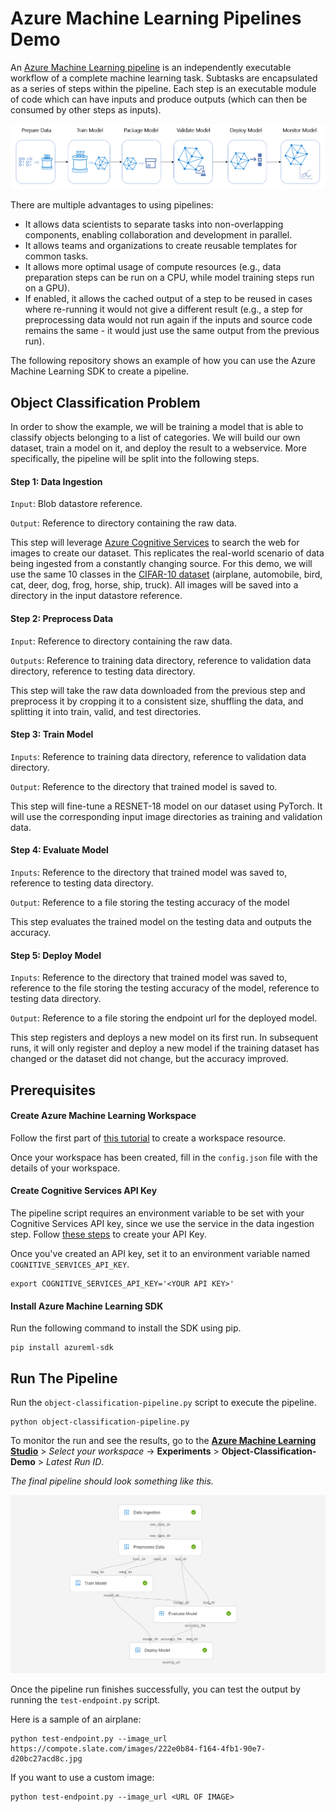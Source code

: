 # Azure Machine Learning Pipelines Demo

An [Azure Machine Learning pipeline](https://aka.ms/pl-concept) is an independently executable workflow of a complete machine learning task. Subtasks are encapsulated as a series of steps within the pipeline. Each step is an executable module of code which can have inputs and produce outputs (which can then be consumed by other steps as inputs). 

![](images/aml-pipeline-flow.png)

There are multiple advantages to using pipelines:

- It allows data scientists to separate tasks into non-overlapping components, enabling collaboration and development in parallel.
- It allows teams and organizations to create reusable templates for common tasks.
- It allows more optimal usage of compute resources (e.g., data preparation steps can be run on a CPU, while model training steps run on a GPU).
- If enabled, it allows the cached output of a step to be reused in cases where re-running it would not give a different result (e.g., a step for preprocessing data would not run again if the inputs and source code remains the same - it would just use the same output from the previous run).

The following repository shows an example of how you can use the Azure Machine Learning SDK to create a pipeline. 

## Object Classification Problem

In order to show the example, we will be training a model that is able to classify objects belonging to a list of categories. We will build our own dataset, train a model on it, and deploy the result to a webservice. More specifically, the pipeline will be split into the following steps.

#### Step 1: Data Ingestion

`Input`: Blob datastore reference. 

`Output`: Reference to directory containing the raw data.

This step will leverage [Azure Cognitive Services](https://azure.microsoft.com/en-us/services/cognitive-services/) to search the web for images to create our dataset. This replicates the real-world scenario of data being ingested from a constantly changing source. For this demo, we will use the same 10 classes in the [CIFAR-10 dataset](https://www.cs.toronto.edu/~kriz/cifar.html) (airplane, automobile, bird, cat, deer, dog, frog, horse, ship, truck). All images will be saved into a directory in the input datastore reference.

#### Step 2: Preprocess Data

`Input`: Reference to directory containing the raw data.

`Outputs`: Reference to training data directory, reference to validation data directory, reference to testing data directory.

This step will take the raw data downloaded from the previous step and preprocess it by cropping it to a consistent size, shuffling the data, and splitting it into train, valid, and test directories.

#### Step 3: Train Model

`Inputs`: Reference to training data directory, reference to validation data directory.

`Output`: Reference to the directory that trained model is saved to.

This step will fine-tune a RESNET-18 model on our dataset using PyTorch. It will use the corresponding input image directories as training and validation data.

#### Step 4: Evaluate Model

`Inputs`:  Reference to the directory that trained model was saved to, reference to testing data directory.

`Output`: Reference to a file storing the testing accuracy of the model

This step evaluates the trained model on the testing data and outputs the accuracy.

#### Step 5: Deploy Model

`Inputs`:  Reference to the directory that trained model was saved to, reference to the file storing the testing accuracy of the model, reference to testing data directory.

`Output`: Reference to a file storing the endpoint url for the deployed model.

This step registers and deploys a new model on its first run. In subsequent runs, it will only register and deploy a new model if the training dataset has changed or the dataset did not change, but the accuracy improved.

## Prerequisites

#### Create Azure Machine Learning Workspace

Follow the first part of [this tutorial](https://docs.microsoft.com/en-us/azure/machine-learning/service/tutorial-1st-experiment-sdk-setup#create-a-workspace) to create a workspace resource.

Once your workspace has been created, fill in the `config.json` file with the details of your workspace.

#### Create Cognitive Services API Key

The pipeline script requires an environment variable to be set with your Cognitive Services API key, since we use the service in the data ingestion step. Follow [these steps](https://docs.microsoft.com/en-us/azure/cognitive-services/cognitive-services-apis-create-account?tabs=multiservice%2Cwindows) to create your API Key.

Once you've created an API key, set it to an environment variable named `COGNITIVE_SERVICES_API_KEY`.

```
export COGNITIVE_SERVICES_API_KEY='<YOUR API KEY>'
```

#### Install Azure Machine Learning SDK

Run the following command to install the SDK using pip.

```
pip install azureml-sdk
```

## Run The Pipeline

Run the `object-classification-pipeline.py` script to execute the pipeline.

```
python object-classification-pipeline.py
```

To monitor the run and see the results, go to the **[Azure Machine Learning Studio](https://ml.azure.com/)** > *Select your workspace* -> **Experiments** > **Object-Classification-Demo** > *Latest Run ID*.

*The final pipeline should look something like this.*

![](images/pipeline-screenshot.png)

Once the pipeline run finishes successfully, you can test the output by running the `test-endpoint.py` script.

Here is a sample of an airplane:

```
python test-endpoint.py --image_url https://compote.slate.com/images/222e0b84-f164-4fb1-90e7-d20bc27acd8c.jpg
```
If you want to use a custom image:

```
python test-endpoint.py --image_url <URL OF IMAGE>
```